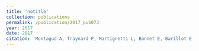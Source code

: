 ```yaml
---
title: 'notitle'
collection: publications
permalink: /publication/2017_pub073
year: 2017
date: 2017
citation: 'Montagud A, Traynard P, Martignetti L, Bonnet E, Barillot E, Zinovyev A, Calzone L. Conceptual and computational framework for logical modelling of biological networks deregulated in diseases. <i>Brief Bioinform.</i>  doi: 10.1093/bib/bbx163. 2017.'
---
```


